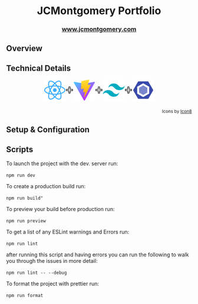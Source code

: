 
<div align="center">

# JCMontgomery Portfolio
### www.jcmontgomery.com
 
 </div>


## Overview

## Technical Details

<p align="center">
<img src="https://github.com/CameronMontgomery/create-react-vite-tailwind/blob/main/src/assets/react.svg" width="60" align="center"><img src="https://github.com/CameronMontgomery/create-react-vite-tailwind/blob/main/src/assets/plus-sign-white-tb.svg" width="20" align="center"><img src="https://github.com/CameronMontgomery/create-react-vite-tailwind/blob/main/src/assets/vite.svg" width="60" align="center"><img src="https://github.com/CameronMontgomery/create-react-vite-tailwind/blob/main/src/assets/plus-sign-white-tb.svg" width="20" align="center"><img src="https://github.com/CameronMontgomery/create-react-vite-tailwind/blob/main/src/assets/tailwindcss.svg" width="60" align="center"><img src="https://github.com/CameronMontgomery/create-react-vite-tailwind/blob/main/src/assets/plus-sign-white-tb.svg" width="20" align="center"><img src="https://github.com/CameronMontgomery/create-react-vite-tailwind/blob/main/src/assets/eslint.svg" width="60" align="center">
</p>

<div align="right">

<sub>Icons by [Icon8](https://www.icons8.com/)</sub>
 
 </div>

## Setup & Configuration



## Scripts

To launch the project with the dev. server run:

```npm run dev```

To create a production build run:

```npm run build"```

To preview your build before production run:

```npm run preview```

To get a list of any ESLint warnings and Errors run:

```npm run lint```

after running this script and having errors you can run the following to walk you through the issues in more detail:

```npm run lint -- --debug```

To format the project with prettier run:

```npm run format```
